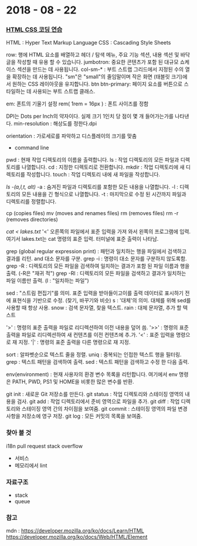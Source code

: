 # 2018 - 08 - 22


### [HTML CSS 코딩 연습](https://www.codecademy.com/)
HTML : Hyper Text Markup Language
CSS : Cascading Style Sheets

row: 행에 HTML 요소를 배열하고 헤더 / 탐색 메뉴, 주요 기능 섹션, 내용 섹션 및 바닥 글을 작성할 때 유용 할 수 있습니다.
jumbotron:  중요한 콘텐츠가 포함 된 대규모 쇼케이스 섹션을 만드는 데 사용됩니다.
col-sm-* : 부트 스트랩 그리드에서 지정된 수의 열을 확장하는 데 사용됩니다. "sm"은 "small"의 줄임말이며 작은 화면 (태블릿 크기)에서 원하는 CSS 레이아웃을 유지합니다.
btn btn-primary: 페이지 요소를 버튼으로 스타일하는 데 사용되는 부트 스트랩 클래스.

em: 폰트의 기울기 설정
rem( 1rem = 16px ) : 폰트 사이즈를 정함

DPI는 Dots per Inch의 약자이다. 실제 크기 1인치 당 점이 몇 개 들어가는가를 나타낸다.
min-resolution : 해상도를 정한다.dpi

orientation : 가로세로를 파악하고 디스플레이의 크기를 맞춤


- command line

pwd : 현재 작업 디렉토리의 이름을 출력합니다.
ls : 작업 디렉토리의 모든 파일과 디렉토리를 나열합니다.
cd : 지정한 디렉토리로 전환합니다.
mkdir : 작업 디렉토리에 새 디렉토리를 작성합니다.
touch : 작업 디렉토리 내에 새 파일을 작성합니다.

*ls -(a,l,t, alt)*
-a : 숨겨진 파일과 디렉토리를 포함한 모든 내용을 나열합니다.
-l : 디렉토리의 모든 내용을 긴 형식으로 나열합니다.
-t : 마지막으로 수정 된 시간까지 파일과 디렉토리를 정렬합니다.

cp (copies files)
mv (moves and renames files)
rm (removes files)
rm -r (removes directories)

*cat < lakes.txt*
'<' 오른쪽의 파일에서 표준 입력을 가져 와서 왼쪽의 프로그램에 입력. 여기서 lakes.txt는 cat 명령의 표준 입력. 터미널에 표준 출력이 나타남.

grep (global regular expression print) : 패턴과 일치하는 행을 파일에서 검색하고 결과를 리턴. and 대소 문자를 구분.
grep -i : 명령이 대소 문자를 구분하지 않도록함.
grep -R : 디렉토리의 모든 파일을 검색하여 일치하는 결과가 포함 된 파일 이름과 행을 출력. (-R은 "재귀 적")
grep -Rl : 디렉토리의 모든 파일을 검색하고 결과가 일치하는 파일 이름만 출력. (l : "일치하는 파일")

sed : "스트림 편집기"를 의미. 표준 입력을 받아들이고이를 출력 데이터로 표시하기 전에 표현식을 기반으로 수정. (찾기, 바꾸기와 비슷)
s : '대체'의 의미. 대체를 위해 sed를 사용할 때 항상 사용.
snow : 검색 문자열, 찾을 텍스트.
rain : 대체 문자열, 추가 할 텍스트

'>' : 명령의 표준 출력을 파일로 리디렉션하여 이전 내용을 덮어 씀.
'>>' : 명령의 표준 출력을 파일로 리디렉션하여 새 컨텐츠를 이전 컨텐츠에 추.가.
'<' : 표준 입력을 명령으로 재 지정.
'|' : 명령의 표준 출력을 다른 명령으로 재 지정.


sort : 알파벳순으로 텍스트 줄을 정렬.
uniq : 중복되는 인접한 텍스트 행을 필터링.
grep : 텍스트 패턴을 검색하여 출력.
sed : 텍스트 패턴을 검색하고 수정 한 다음 출력.

env(environment) : 현재 사용자의 환경 변수 목록을 리턴합니다. 여기에서 env 명령은 PATH, PWD, PS1 및 HOME을 비롯한 많은 변수를 반환.

git init : 새로운 Git 저장소를 만든다.
git status : 작업 디렉토리와 스테이징 영역의 내용을 검사.
git add : 작업 디렉토리에서 준비 영역으로 파일을 추가.
git diff : 작업 디렉토리와 스테이징 영역 간의 차이점을 보여줌.
git commit : 스테이징 영역의 파일 변경 사항을 저장소에 영구 저장.
git log : 모든 커밋의 목록을 보여줌.


### 찾아 볼 것
i18n
pull request
stack overflow
- 서비스
- 메모리에서
lint

### 자료구조
- stack
- queue


### 참고
mdn : https://developer.mozilla.org/ko/docs/Learn/HTML
https://developer.mozilla.org/ko/docs/Web/HTML/Element
